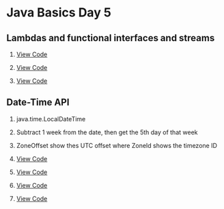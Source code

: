 # Java Basics Day 5

## Lambdas and functional interfaces and streams

1. [View Code](lambdas/QuestionOne.java)

2. [View Code](lambdas/QuestionTwo.java)

3. [View Code](lambdas/QuestionThree.java)

## Date-Time API

1. java.time.LocalDateTime

2. Subtract 1 week from the date, then get the 5th day of that week

3. ZoneOffset show thes UTC offset where ZoneId shows the timezone ID

4. [View Code](datetime/QuestionFour.java)

5. [View Code](datetime/QuestionFive.java)

6. [View Code](datetime/QuestionSix.java)

7. [View Code](datetime/QuestionSeven.java)
